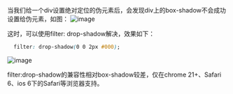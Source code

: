 当我们给一个div设置绝对定位的伪元素后，会发现div上的box-shadow不会成功设置给伪元素，如图：
![image](https://user-images.githubusercontent.com/48883217/105805581-3b2abd80-5fdd-11eb-81b6-200df0567ab2.png)

这时，可以使用filter: drop-shadow解决，效果如下：

```css
  filter: drop-shadow(0 0 2px #000);
```
![image](https://user-images.githubusercontent.com/48883217/105805387-da02ea00-5fdc-11eb-9748-a316208d8670.png)

filter:drop-shadow的兼容性相对box-shadow较差，仅在chrome 21+、Safari 6、ios 6下的Safari等浏览器支持。